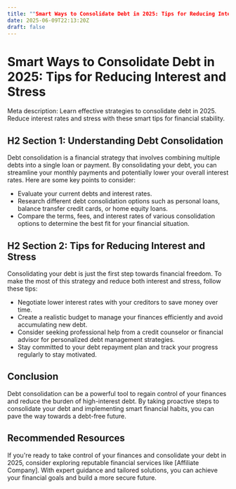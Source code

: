 ```yaml
---
title: ""Smart Ways to Consolidate Debt in 2025: Tips for Reducing Interest and Stress""
date: 2025-06-09T22:13:20Z
draft: false
---
```


# Smart Ways to Consolidate Debt in 2025: Tips for Reducing Interest and Stress

Meta description: Learn effective strategies to consolidate debt in 2025. Reduce interest rates and stress with these smart tips for financial stability.

## H2 Section 1: Understanding Debt Consolidation

Debt consolidation is a financial strategy that involves combining multiple debts into a single loan or payment. By consolidating your debt, you can streamline your monthly payments and potentially lower your overall interest rates. Here are some key points to consider:

- Evaluate your current debts and interest rates.
- Research different debt consolidation options such as personal loans, balance transfer credit cards, or home equity loans.
- Compare the terms, fees, and interest rates of various consolidation options to determine the best fit for your financial situation.

## H2 Section 2: Tips for Reducing Interest and Stress

Consolidating your debt is just the first step towards financial freedom. To make the most of this strategy and reduce both interest and stress, follow these tips:

- Negotiate lower interest rates with your creditors to save money over time.
- Create a realistic budget to manage your finances efficiently and avoid accumulating new debt.
- Consider seeking professional help from a credit counselor or financial advisor for personalized debt management strategies.
- Stay committed to your debt repayment plan and track your progress regularly to stay motivated.

## Conclusion

Debt consolidation can be a powerful tool to regain control of your finances and reduce the burden of high-interest debt. By taking proactive steps to consolidate your debt and implementing smart financial habits, you can pave the way towards a debt-free future.

## Recommended Resources

If you're ready to take control of your finances and consolidate your debt in 2025, consider exploring reputable financial services like [Affiliate Company]. With expert guidance and tailored solutions, you can achieve your financial goals and build a more secure future.